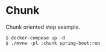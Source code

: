 # Chunk

Chunk oriented step example.

```shell
$ docker-compose up -d
$ ./mvnw -pl :chunk spring-boot:run
```
